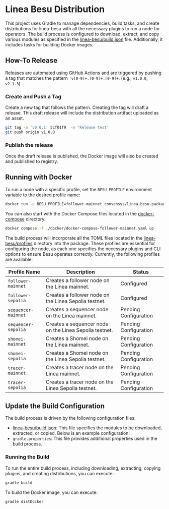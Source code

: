 # Linea Besu Distribution

This project uses Gradle to manage dependencies, build tasks, and create distributions for linea-besu with all the necessary plugins to run a node for operators.
The build process is configured to download, extract, and copy various modules as specified in the [linea-besu/build.json](https://github.com/Consensys/linea-besu-package/tree/main/linea-besu/build.json) file. Additionally, it includes tasks for building Docker images.

## How-To Release

Releases are automated using GitHub Actions and are triggered by pushing a tag that matches the
pattern `'v[0-9]+.[0-9]+.[0-9]+`. (e.g., `v1.0.0`, `v2.1.3`)


### Create and Push a Tag

   Create a new tag that follows the pattern. Creating the tag will draft a release. This draft release will include the distribution artifact uploaded as an asset.
   ```sh
   git tag -a 'v0.0.1' 5cf01f9  -m 'Release test'
   git push origin v1.0.0
   ```

### Publish the release

   Once the draft release is published, the Docker image will also be created and published to registry.

## Running with Docker

To run a node with a specific profile, set the `BESU_PROFILE` environment variable to the desired profile name:

```sh
docker run -e BESU_PROFILE=follower-mainnet consensys/linea-besu-package:latest
```

You can also start with the Docker Compose files located in the [docker-compose](https://github.com/Consensys/linea-besu-package/tree/main/docker) directory.

```sh
docker compose -f ./docker/docker-compose-follower-mainnet.yaml up
```

The build process will incorporate all the TOML files located in the
[linea-besu/profiles](https://github.com/Consensys/linea-besu-package/tree/main/linea-besu/profiles) 
directory into the package. These profiles are essential for configuring the node, as each one specifies the necessary 
plugins and CLI options to ensure Besu operates correctly.  Currently, the following profiles are available:

| Profile Name         | Description                                | Status                |
|----------------------|--------------------------------------------|-----------------------|
| `follower-mainnet`   | Creates a follower node on the Linea mainnet.   | Configured            |
| `follower-sepolia`   | Creates a follower node on the Linea Sepolia testnet. | Configured            |
| `sequencer-mainnet`  | Creates a sequencer node on the Linea mainnet.  | Pending Configuration |
| `sequencer-sepolia`  | Creates a sequencer node on the Linea Sepolia testnet. | Pending Configuration |
| `shomei-mainnet`     | Creates a Shomei node on the Linea mainnet.     | Pending Configuration |
| `shomei-sepolia`     | Creates a Shomei node on the Linea Sepolia testnet. | Pending Configuration |
| `tracer-mainnet`     | Creates a tracer node on the Linea mainnet.     | Pending Configuration |
| `tracer-sepolia`     | Creates a tracer node on the Linea Sepolia testnet. | Pending Configuration |


## Update the Build Configuration

The build process is driven by the following configuration files:

- [linea-besu/build.json](https://github.com/Consensys/linea-besu-package/tree/main/linea-besu/build.json): This file 
specifies the modules to be downloaded, extracted, or copied. Below is an example configuration:
- `gradle.properties`: This file provides additional properties used in the build process.

### Running the Build

To run the entire build process, including downloading, extracting, copying plugins, and creating distributions, you can execute:

```sh
gradle build
```

To build the Docker image, you can execute:

```sh
gradle distDocker
```
